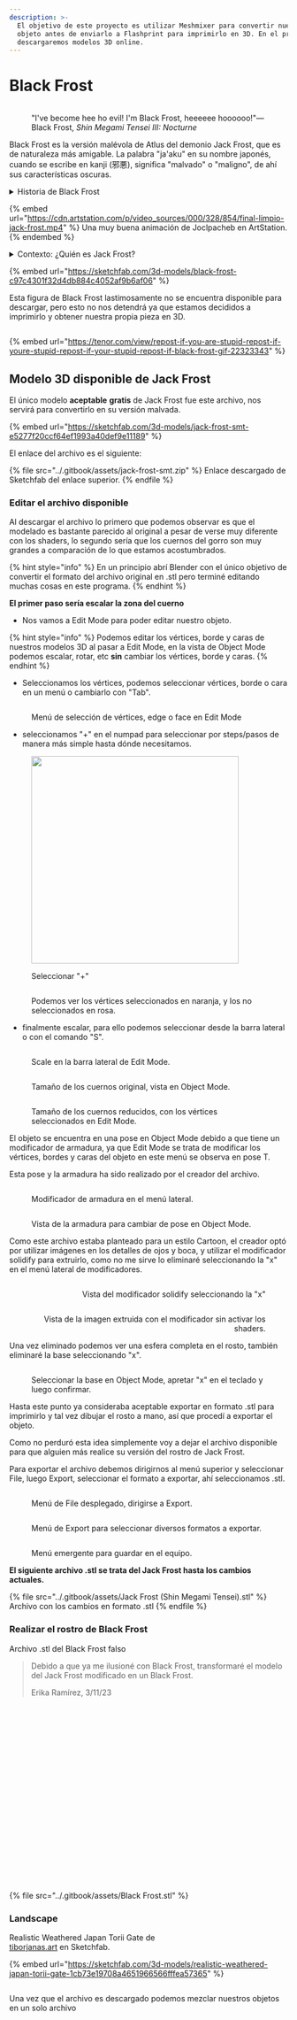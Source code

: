 ```yaml
---
description: >-
  El objetivo de este proyecto es utilizar Meshmixer para convertir nuestro
  objeto antes de enviarlo a Flashprint para imprimirlo en 3D. En el proceso
  descargaremos modelos 3D online.
---
```


# Black Frost

<figure><img src="../.gitbook/assets/image (1) (1).png" alt=""><figcaption><p>"I've become hee ho evil! I'm Black Frost, heeeeee hoooooo!"—Black Frost, <em>Shin Megami Tensei III: Nocturne</em></p></figcaption></figure>

Black Frost es la versión malévola de Atlus del demonio Jack Frost, que es de naturaleza más amigable. La palabra "ja'aku" en su nombre japonés, cuando se escribe en kanji (邪悪), significa "malvado" o "maligno", de ahí sus características oscuras.

<details>

<summary>Historia de Black Frost</summary>

Los Black Frosts son Jack Frosts que se volvieron poderosos y malévolos debido a su anhelo de poderes oscuros y al recordar su naturaleza demoníaca. Son una variante evolucionada del hada invernal amante de la paz. Junto con un aumento en su tamaño, su piel se oscurece y su atuendo pasa de ser azul a morado.

En otra historia, originalmente fue la única criatura en su mundo y oró a su dios por un compañero, pero solo se le concedió por un día. Después de que su amigo se fue, sintió tal tristeza y enojo que se dio cuenta de que nunca debería haber pedido un amigo.

Además de conservar una alta resistencia/inmunidad a los ataques de hielo como sus congéneres de hielo, también comparten una alta resistencia/inmunidad como sus congéneres de fuego. Sin embargo, su naturaleza malévola significa que no pueden resistir ataques basados en la luz en los juegos en los que están presentes.

</details>

{% embed url="https://cdn.artstation.com/p/video_sources/000/328/854/final-limpio-jack-frost.mp4" %}
Una muy buena animación de Joclpacheb en ArtStation.
{% endembed %}

<details>

<summary>Contexto: ¿Quién es Jack Frost?</summary>

Jack Frost es un espíritu de origen inglés. Es un elfo de la nieve que trae el clima frío durante el invierno y se cree que es responsable de la escarcha que se forma en las ventanas de hogares y edificios.

Jack Frost aparece en muchos juegos de la franquicia Megami Tensei, comenzando con Megami Tensei II, y es uno de los demonios con más apariciones en la franquicia. Se le considera la mascota de Atlus y de la franquicia Megami Tensei en su conjunto, lo que ha dado lugar a numerosos cameos. Jack Frost también tiene una "familia" que incluye a otros Frosts, como King Frost, Black Frost y Pyro Jack. Jack Frost y su "familia" tienen la costumbre de añadir "hee," "ho" y "hee-ho" a su lenguaje.

<img src="../.gitbook/assets/descarga.gif" alt="" data-size="original">![](<../.gitbook/assets/image (120).png>)

<img src="../.gitbook/assets/shin-megami-tensei-jack-frost.gif" alt="" data-size="original">![](<../.gitbook/assets/image (121).png>)

![](<../.gitbook/assets/image (122).png>)![](<../.gitbook/assets/image (123).png>)

Variedad de Jack Frost's

![](<../.gitbook/assets/image (126).png>)![](<../.gitbook/assets/image (127).png>)



</details>



{% embed url="https://sketchfab.com/3d-models/black-frost-c97c4301f32d4db884c4052af9b6af06" %}

Esta figura de Black Frost lastimosamente no se encuentra disponible para descargar, pero esto no nos detendrá ya que estamos decididos a imprimirlo y obtener nuestra propia pieza en 3D.

<figure><img src="https://tenor.com/view/repost-if-you-are-stupid-repost-if-youre-stupid-repost-if-your-stupid-repost-if-black-frost-gif-22323343" alt=""><figcaption></figcaption></figure>

{% embed url="https://tenor.com/view/repost-if-you-are-stupid-repost-if-youre-stupid-repost-if-your-stupid-repost-if-black-frost-gif-22323343" %}

## Modelo 3D disponible de Jack Frost

El único modelo **aceptable** **gratis** de Jack Frost fue este archivo, nos servirá para convertirlo en su versión malvada.

{% embed url="https://sketchfab.com/3d-models/jack-frost-smt-e5277f20ccf64ef1993a40def9e11189" %}

El enlace del archivo es el siguiente:

{% file src="../.gitbook/assets/jack-frost-smt.zip" %}
Enlace descargado de Sketchfab del enlace superior.
{% endfile %}

### Editar el archivo disponible

Al descargar el archivo lo primero que podemos observar es que el modelado es bastante parecido al original a pesar de verse muy diferente con los shaders, lo segundo sería que los cuernos del gorro son muy grandes a comparación de lo que estamos acostumbrados.

{% hint style="info" %}
En un principio abrí Blender con el único objetivo de convertir el formato del archivo original en .stl pero terminé editando muchas cosas en este programa.
{% endhint %}

**El primer paso sería escalar la zona del cuerno**

* Nos vamos a Edit Mode para poder editar nuestro objeto.

{% hint style="info" %}
Podemos editar los vértices, borde y caras de nuestros modelos 3D al pasar a Edit Mode, en la vista de Object Mode podemos escalar, rotar, etc **sin** cambiar los vértices, borde y caras.
{% endhint %}

* Seleccionamos los vértices, podemos seleccionar vértices, borde o cara en un menú o cambiarlo con "Tab".

<figure><img src="../.gitbook/assets/image (4).png" alt=""><figcaption><p>Menú de selección de vértices, edge o face en Edit Mode</p></figcaption></figure>

* seleccionamos "+" en el numpad para seleccionar por steps/pasos de manera más simple hasta dónde necesitamos.

<div>

<figure><img src="../.gitbook/assets/image.png" alt="" width="375"><figcaption><p>Seleccionar "+"</p></figcaption></figure>

 

<figure><img src="../.gitbook/assets/imagen_2023-11-04_011544830.png" alt=""><figcaption><p>Podemos ver los vértices seleccionados en naranja, y los no seleccionados en rosa.</p></figcaption></figure>

</div>

* finalmente escalar, para ello podemos seleccionar desde la barra lateral o con el comando "S".

<figure><img src="../.gitbook/assets/image (5).png" alt=""><figcaption><p>Scale en la barra lateral de Edit Mode.</p></figcaption></figure>

<figure><img src="../.gitbook/assets/image (2).png" alt=""><figcaption><p>Tamaño de los cuernos original, vista en Object Mode.</p></figcaption></figure>

<figure><img src="../.gitbook/assets/image (3).png" alt=""><figcaption><p>Tamaño de los cuernos reducidos, con los vértices seleccionados en Edit Mode.</p></figcaption></figure>

El objeto se encuentra en una pose en Object Mode debido a que tiene un modificador de armadura, ya que Edit Mode se trata de modificar los vértices, bordes y caras del objeto en este menú se observa en pose T.

Esta pose y la armadura ha sido realizado por el creador del archivo.

<div>

<figure><img src="../.gitbook/assets/image (6).png" alt=""><figcaption><p>Modificador de armadura en el menú lateral.</p></figcaption></figure>

 

<figure><img src="../.gitbook/assets/imagen_2023-11-03_153020852.png" alt=""><figcaption><p>Vista de la armadura para cambiar de pose en Object Mode.</p></figcaption></figure>

</div>

Como este archivo estaba planteado para un estilo Cartoon, el creador optó por utilizar imágenes en los detalles de ojos y boca, y utilizar el modificador solidify para extruirlo, como no me sirve lo eliminaré seleccionando la "x" en el menú lateral de modificadores.

<div align="right">

<figure><img src="../.gitbook/assets/image (7).png" alt=""><figcaption><p>Vista del modificador solidify seleccionando la "x"</p></figcaption></figure>

 

<figure><img src="../.gitbook/assets/imagen_2023-11-03_152904045.png" alt=""><figcaption><p>Vista de la imagen extruida con el modificador sin activar los shaders.</p></figcaption></figure>

</div>

Una vez eliminado podemos ver una esfera completa en el rosto, también eliminaré la base seleccionando "x".

<figure><img src="../.gitbook/assets/image (8).png" alt=""><figcaption><p>Seleccionar la base en Object Mode, apretar "x" en el teclado y luego confirmar.</p></figcaption></figure>

Hasta este punto ya consideraba aceptable exportar en formato .stl para imprimirlo y tal vez dibujar el rosto a mano, así que procedí a exportar el objeto.&#x20;

Como no perduró esta idea simplemente voy a dejar el archivo disponible para que alguien más realice su versión del rostro de Jack Frost.

Para exportar el archivo debemos dirigirnos al menú superior y seleccionar File, luego Export, seleccionar el formato a exportar, ahí seleccionamos .stl.

<div>

<figure><img src="../.gitbook/assets/image (9).png" alt=""><figcaption><p>Menú de File desplegado, dirigirse a Export.</p></figcaption></figure>

 

<figure><img src="../.gitbook/assets/imagen_2023-11-03_153241906.png" alt=""><figcaption><p>Menú de Export para seleccionar diversos formatos a exportar.</p></figcaption></figure>

</div>

<figure><img src="../.gitbook/assets/image (10).png" alt=""><figcaption><p>Menú emergente para guardar en el equipo.</p></figcaption></figure>

**El siguiente archivo .stl se trata del Jack Frost hasta los cambios actuales.**

{% file src="../.gitbook/assets/Jack Frost (Shin Megami Tensei).stl" %}
Archivo con los cambios en formato .stl
{% endfile %}

### Realizar el rostro de Black Frost

Archivo .stl del Black Frost falso

> Debido a que ya me ilusioné con Black Frost, transformaré el modelo del Jack Frost modificado en un Black Frost.
>
> Erika Ramírez, 3/11/23



<figure><img src="../.gitbook/assets/Captura de pantalla 2023-11-03 172030.png" alt=""><figcaption></figcaption></figure>

<figure><img src="../.gitbook/assets/Captura de pantalla 2023-11-03 172116.png" alt=""><figcaption></figcaption></figure>

<figure><img src="../.gitbook/assets/Captura de pantalla 2023-11-03 173401.png" alt=""><figcaption></figcaption></figure>

<figure><img src="../.gitbook/assets/Captura de pantalla 2023-11-03 173418.png" alt=""><figcaption></figcaption></figure>

<figure><img src="../.gitbook/assets/Captura de pantalla 2023-11-03 173507.png" alt=""><figcaption></figcaption></figure>

<figure><img src="../.gitbook/assets/Captura de pantalla 2023-11-03 171913.png" alt=""><figcaption></figcaption></figure>

<figure><img src="../.gitbook/assets/Captura de pantalla 2023-11-03 173604.png" alt=""><figcaption></figcaption></figure>

<figure><img src="../.gitbook/assets/Captura de pantalla 2023-11-03 173741.png" alt=""><figcaption></figcaption></figure>

<figure><img src="../.gitbook/assets/Captura de pantalla 2023-11-03 173523.png" alt=""><figcaption></figcaption></figure>

<figure><img src="../.gitbook/assets/Captura de pantalla 2023-11-03 173729.png" alt=""><figcaption></figcaption></figure>

<figure><img src="../.gitbook/assets/Captura de pantalla 2023-11-03 171752.png" alt=""><figcaption></figcaption></figure>

<figure><img src="../.gitbook/assets/Captura de pantalla 2023-11-03 181110.png" alt=""><figcaption></figcaption></figure>

<figure><img src="../.gitbook/assets/Captura de pantalla 2023-11-03 181127.png" alt=""><figcaption></figcaption></figure>

<figure><img src="../.gitbook/assets/Captura de pantalla 2023-11-03 182046.png" alt=""><figcaption></figcaption></figure>

<figure><img src="../.gitbook/assets/Captura de pantalla 2023-11-03 182102.png" alt=""><figcaption></figcaption></figure>

<figure><img src="../.gitbook/assets/Captura de pantalla 2023-11-03 182247.png" alt=""><figcaption></figcaption></figure>

<figure><img src="../.gitbook/assets/Captura de pantalla 2023-11-03 182404.png" alt=""><figcaption></figcaption></figure>

<figure><img src="../.gitbook/assets/Captura de pantalla 2023-11-03 172153.png" alt=""><figcaption></figcaption></figure>

<figure><img src="../.gitbook/assets/Captura de pantalla 2023-11-03 182713.png" alt=""><figcaption></figcaption></figure>

<figure><img src="../.gitbook/assets/Captura de pantalla 2023-11-03 171611.png" alt=""><figcaption></figcaption></figure>

<figure><img src="../.gitbook/assets/Captura de pantalla 2023-11-03 182727.png" alt=""><figcaption></figcaption></figure>

<figure><img src="../.gitbook/assets/Captura de pantalla 2023-11-03 182747.png" alt=""><figcaption></figcaption></figure>

<figure><img src="../.gitbook/assets/Captura de pantalla 2023-11-03 183429.png" alt=""><figcaption></figcaption></figure>

<figure><img src="../.gitbook/assets/imagen_2023-11-03_183842408.png" alt=""><figcaption></figcaption></figure>

{% file src="../.gitbook/assets/Black Frost.stl" %}

### Landscape

Realistic Weathered Japan Torii Gate de [\
](https://sketchfab.com/tiborjanas.art)[tiborjanas.art](https://sketchfab.com/tiborjanas.art) en Sketchfab.

{% embed url="https://sketchfab.com/3d-models/realistic-weathered-japan-torii-gate-1cb73e19708a4651966566fffea57365" %}

<figure><img src="../.gitbook/assets/imagen_2023-11-03_192437259.png" alt=""><figcaption></figcaption></figure>

Una vez que el archivo es descargado podemos mezclar nuestros objetos en un solo archivo

<figure><img src="../.gitbook/assets/imagen_2023-11-03_195555558.png" alt=""><figcaption></figcaption></figure>



